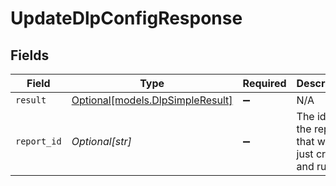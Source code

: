 # UpdateDlpConfigResponse


## Fields

| Field                                                            | Type                                                             | Required                                                         | Description                                                      |
| ---------------------------------------------------------------- | ---------------------------------------------------------------- | ---------------------------------------------------------------- | ---------------------------------------------------------------- |
| `result`                                                         | [Optional[models.DlpSimpleResult]](../models/dlpsimpleresult.md) | :heavy_minus_sign:                                               | N/A                                                              |
| `report_id`                                                      | *Optional[str]*                                                  | :heavy_minus_sign:                                               | The id of the report that was just created and run.              |
